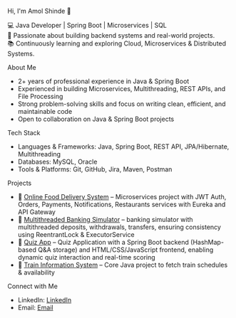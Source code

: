 Hi, I'm Amol Shinde 👋

💻 Java Developer | Spring Boot | Microservices | SQL  
🚀 Passionate about building backend systems and real-world projects.  
📚 Continuously learning and exploring Cloud, Microservices & Distributed Systems.

About Me
- 2+ years of professional experience in Java & Spring Boot  
- Experienced in building Microservices, Multithreading, REST APIs, and File Processing  
- Strong problem-solving skills and focus on writing clean, efficient, and maintainable code
- Open to collaboration on Java & Spring Boot projects  

Tech Stack
- Languages & Frameworks: Java, Spring Boot, REST API, JPA/Hibernate, Multithreading  
- Databases: MySQL, Oracle  
- Tools & Platforms: Git, GitHub, Jira, Maven, Postman  

Projects
- 🍔 [Online Food Delivery System](https://github.com/amolshinde2001/Online-Food-Delivery-System) – Microservices project with JWT Auth, Orders, Payments, Notifications, Restaurants services with Eureka and API Gateway  
- 🏦 [Multithreaded Banking Simulator](https://github.com/amolshinde2001/Multithreaded-Banking-Transactions-Simulator) – banking simulator with multithreaded deposits, withdrawals, transfers, ensuring consistency using ReentrantLock & ExecutorService  
- 📝 [Quiz App](https://github.com/amolshinde2001/Quiz-App) – Quiz Application with a Spring Boot backend (HashMap-based Q&A storage) and HTML/CSS/JavaScript frontend, enabling dynamic quiz interaction and real-time scoring  
- 🚆 [Train Information System](https://github.com/amolshinde2001/Train-Information-System) – Core Java project to fetch train schedules & availability  

Connect with Me
- LinkedIn: [LinkedIn](https://www.linkedin.com/in/amol-shinde-b73b94222?utm_source=share&utm_campaign=share_via&utm_content=profile&utm_medium=android_app)  
- Email: [Email](mailto:amolbshinde2001@gmail.com)
